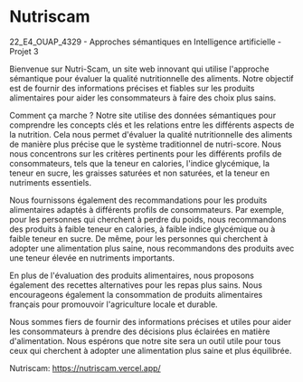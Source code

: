 # Nutriscam
22_E4_OUAP_4329 - Approches sémantiques en Intelligence artificielle - Projet 3

Bienvenue sur Nutri-Scam, un site web innovant qui utilise l'approche sémantique pour évaluer la qualité nutritionnelle des aliments. Notre objectif est de fournir des informations précises et fiables sur les produits alimentaires pour aider les consommateurs à faire des choix plus sains.

Comment ça marche ?
Notre site utilise des données sémantiques pour comprendre les concepts clés et les relations entre les différents aspects de la nutrition. Cela nous permet d'évaluer la qualité nutritionnelle des aliments de manière plus précise que le système traditionnel de nutri-score. Nous nous concentrons sur les critères pertinents pour les différents profils de consommateurs, tels que la teneur en calories, l'indice glycémique, la teneur en sucre, les graisses saturées et non saturées, et la teneur en nutriments essentiels.

Nous fournissons également des recommandations pour les produits alimentaires adaptés à différents profils de consommateurs. Par exemple, pour les personnes qui cherchent à perdre du poids, nous recommandons des produits à faible teneur en calories, à faible indice glycémique ou à faible teneur en sucre. De même, pour les personnes qui cherchent à adopter une alimentation plus saine, nous recommandons des produits avec une teneur élevée en nutriments importants.

En plus de l'évaluation des produits alimentaires, nous proposons également des recettes alternatives pour les repas plus sains. Nous encourageons également la consommation de produits alimentaires français pour promouvoir l'agriculture locale et durable.

Nous sommes fiers de fournir des informations précises et utiles pour aider les consommateurs à prendre des décisions plus éclairées en matière d'alimentation. Nous espérons que notre site sera un outil utile pour tous ceux qui cherchent à adopter une alimentation plus saine et plus équilibrée.




Nutriscam:  https://nutriscam.vercel.app/
